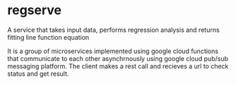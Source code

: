 # regserve
A service that takes input data, performs regression analysis and returns fitting line function equation

It is a group of microservices implemented using google cloud functions that communicate to each other asynchrnously using google cloud pub/sub messaging platform. The client makes a rest call and recieves a url to check status and get result. 
